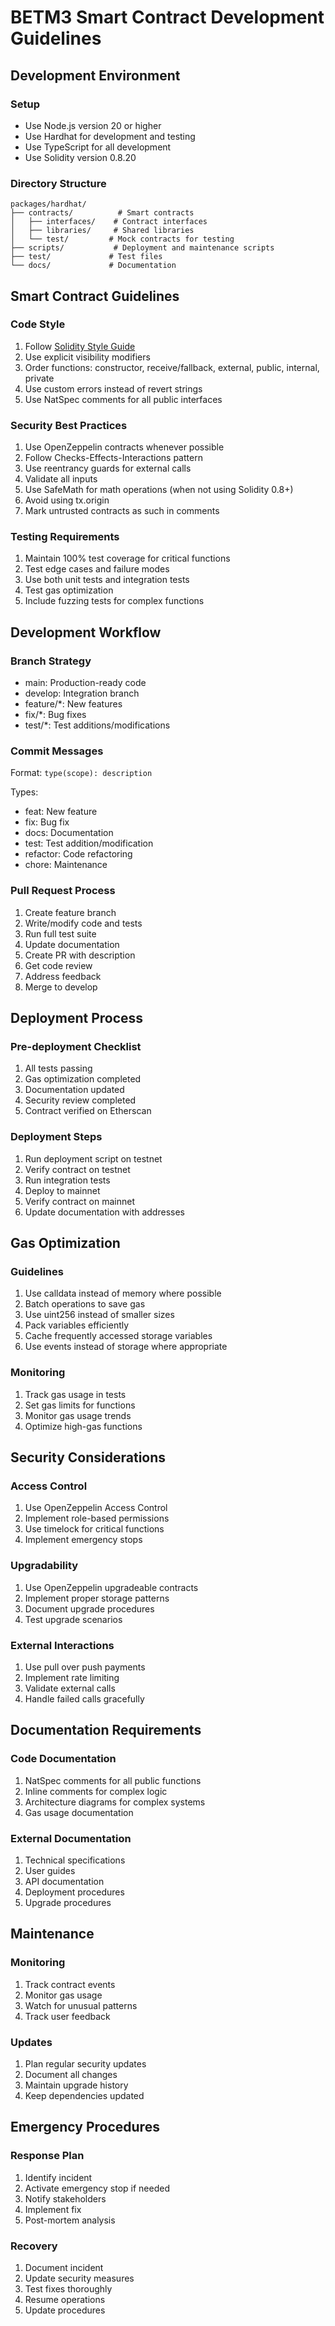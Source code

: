 # BETM3 Smart Contract Development Guidelines

## Development Environment

### Setup
- Use Node.js version 20 or higher
- Use Hardhat for development and testing
- Use TypeScript for all development
- Use Solidity version 0.8.20

### Directory Structure
```
packages/hardhat/
├── contracts/          # Smart contracts
│   ├── interfaces/    # Contract interfaces
│   ├── libraries/     # Shared libraries
│   └── test/         # Mock contracts for testing
├── scripts/           # Deployment and maintenance scripts
├── test/             # Test files
└── docs/             # Documentation
```

## Smart Contract Guidelines

### Code Style
1. Follow [Solidity Style Guide](https://docs.soliditylang.org/en/latest/style-guide.html)
2. Use explicit visibility modifiers
3. Order functions: constructor, receive/fallback, external, public, internal, private
4. Use custom errors instead of revert strings
5. Use NatSpec comments for all public interfaces

### Security Best Practices
1. Use OpenZeppelin contracts whenever possible
2. Follow Checks-Effects-Interactions pattern
3. Use reentrancy guards for external calls
4. Validate all inputs
5. Use SafeMath for math operations (when not using Solidity 0.8+)
6. Avoid using tx.origin
7. Mark untrusted contracts as such in comments

### Testing Requirements
1. Maintain 100% test coverage for critical functions
2. Test edge cases and failure modes
3. Use both unit tests and integration tests
4. Test gas optimization
5. Include fuzzing tests for complex functions

## Development Workflow

### Branch Strategy
- main: Production-ready code
- develop: Integration branch
- feature/*: New features
- fix/*: Bug fixes
- test/*: Test additions/modifications

### Commit Messages
Format: `type(scope): description`

Types:
- feat: New feature
- fix: Bug fix
- docs: Documentation
- test: Test addition/modification
- refactor: Code refactoring
- chore: Maintenance

### Pull Request Process
1. Create feature branch
2. Write/modify code and tests
3. Run full test suite
4. Update documentation
5. Create PR with description
6. Get code review
7. Address feedback
8. Merge to develop

## Deployment Process

### Pre-deployment Checklist
1. All tests passing
2. Gas optimization completed
3. Documentation updated
4. Security review completed
5. Contract verified on Etherscan

### Deployment Steps
1. Run deployment script on testnet
2. Verify contract on testnet
3. Run integration tests
4. Deploy to mainnet
5. Verify contract on mainnet
6. Update documentation with addresses

## Gas Optimization

### Guidelines
1. Use calldata instead of memory where possible
2. Batch operations to save gas
3. Use uint256 instead of smaller sizes
4. Pack variables efficiently
5. Cache frequently accessed storage variables
6. Use events instead of storage where appropriate

### Monitoring
1. Track gas usage in tests
2. Set gas limits for functions
3. Monitor gas usage trends
4. Optimize high-gas functions

## Security Considerations

### Access Control
1. Use OpenZeppelin Access Control
2. Implement role-based permissions
3. Use timelock for critical functions
4. Implement emergency stops

### Upgradability
1. Use OpenZeppelin upgradeable contracts
2. Implement proper storage patterns
3. Document upgrade procedures
4. Test upgrade scenarios

### External Interactions
1. Use pull over push payments
2. Implement rate limiting
3. Validate external calls
4. Handle failed calls gracefully

## Documentation Requirements

### Code Documentation
1. NatSpec comments for all public functions
2. Inline comments for complex logic
3. Architecture diagrams for complex systems
4. Gas usage documentation

### External Documentation
1. Technical specifications
2. User guides
3. API documentation
4. Deployment procedures
5. Upgrade procedures

## Maintenance

### Monitoring
1. Track contract events
2. Monitor gas usage
3. Watch for unusual patterns
4. Track user feedback

### Updates
1. Plan regular security updates
2. Document all changes
3. Maintain upgrade history
4. Keep dependencies updated

## Emergency Procedures

### Response Plan
1. Identify incident
2. Activate emergency stop if needed
3. Notify stakeholders
4. Implement fix
5. Post-mortem analysis

### Recovery
1. Document incident
2. Update security measures
3. Test fixes thoroughly
4. Resume operations
5. Update procedures
